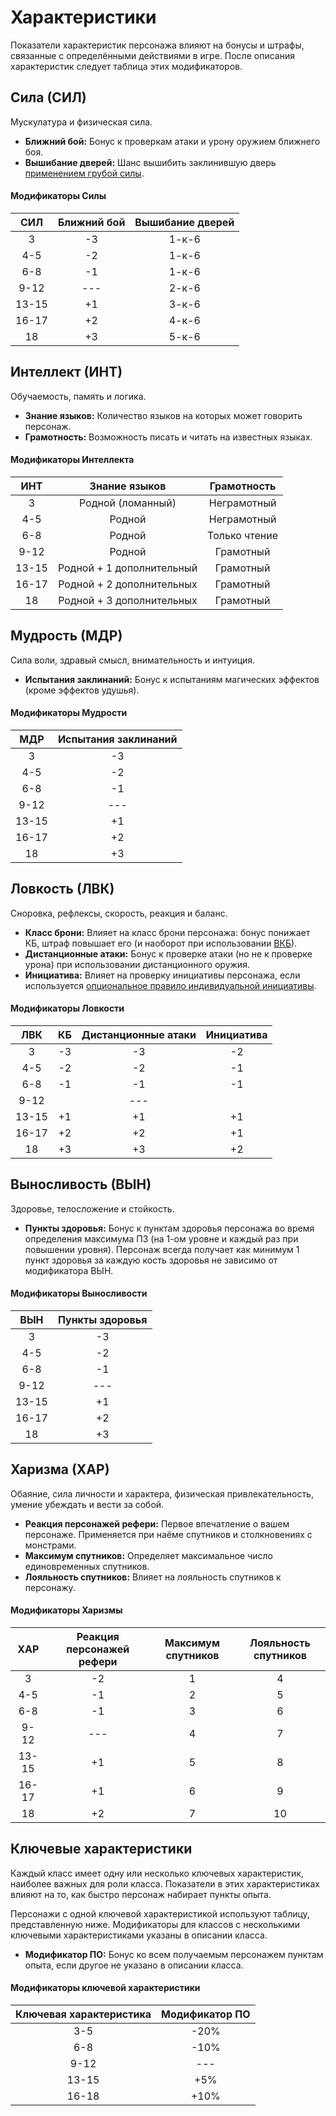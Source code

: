 # Характеристики

Показатели характеристик персонажа влияют на бонусы и штрафы, связанные с определёнными действиями в игре. После описания характеристик следует таблица этих модификаторов.

## Сила (СИЛ)

Мускулатура и физическая сила.

- **Ближний бой:** Бонус к проверкам атаки и урону оружием ближнего боя.
- **Вышибание дверей:** Шанс вышибить заклинившую дверь [применением грубой силы](../../adventures/adventuring/dungeon-adventuring.md#заклинившие-двери).

#### Модификаторы Силы

|  СИЛ  | Ближний бой | Вышибание дверей |
| :---: | :---------: | :--------------: |
|   3   |     -3      |      1-к-6       |
|  4-5  |     -2      |      1-к-6       |
|  6-8  |     -1      |      1-к-6       |
| 9-12  |     ---     |      2-к-6       |
| 13-15 |     +1      |      3-к-6       |
| 16-17 |     +2      |      4-к-6       |
|  18   |     +3      |      5-к-6       |

## Интеллект (ИНТ)

Обучаемость, память и логика.

- **Знание языков:** Количество языков на которых может говорить персонаж.
- **Грамотность:** Возможность писать и читать на известных языках.

#### Модификаторы Интеллекта

|  ИНТ  |       Знание языков       |  Грамотность  |
| :---: | :-----------------------: | :-----------: |
|   3   |     Родной (ломанный)     |  Неграмотный  |
|  4-5  |          Родной           |  Неграмотный  |
|  6-8  |          Родной           | Только чтение |
| 9-12  |          Родной           |   Грамотный   |
| 13-15 | Родной + 1 дополнительный |   Грамотный   |
| 16-17 | Родной + 2 дополнительных |   Грамотный   |
|  18   | Родной + 3 дополнительных |   Грамотный   |

## Мудрость (МДР)

Сила воли, здравый смысл, внимательность и интуиция.

- **Испытания заклинаний:** Бонус к испытаниям магических эффектов (кроме эффектов удушья).

#### Модификаторы Мудрости

|  МДР  | Испытания заклинаний |
| :---: | :------------------: |
|   3   |          -3          |
|  4-5  |          -2          |
|  6-8  |          -1          |
| 9-12  |         ---          |
| 13-15 |          +1          |
| 16-17 |          +2          |
|  18   |          +3          |

## Ловкость (ЛВК)

Сноровка, рефлексы, скорость, реакция и баланс.

- **Класс брони:** Влияет на класс брони персонажа: бонус понижает КБ, штраф повышает его (и наоборот при использовании [ВКБ](../player-characters/game-statistics.md#восходящий-класс-брони-опциональное-правило)).
- **Дистанционные атаки:** Бонус к проверке атаки (но не к проверке урона) при использовании дистанционного оружия.
- **Инициатива:** Влияет на проверку инициативы персонажа, если используется [опциональное правило индивидуальной инициативы](../../adventures/encounters/combat.md#_2-инициатива).

#### Модификаторы Ловкости

|  ЛВК  | КБ  | Дистанционные атаки | Инициатива |
| :---: | :-: | :-----------------: | :--------: |
|   3   | -3  |         -3          |     -2     |
|  4-5  | -2  |         -2          |     -1     |
|  6-8  | -1  |         -1          |     -1     |
| 9-12  |     |         ---         |            |
| 13-15 | +1  |         +1          |     +1     |
| 16-17 | +2  |         +2          |     +1     |
|  18   | +3  |         +3          |     +2     |

## Выносливость (ВЫН)

Здоровье, телосложение и стойкость.

- **Пункты здоровья:** Бонус к пунктам здоровья персонажа во время определения максимума ПЗ (на 1-ом уровне и каждый раз при повышении уровня). Персонаж всегда получает как минимум 1 пункт здоровья за каждую кость здоровья не зависимо от модификатора ВЫН.

#### Модификаторы Выносливости

|  ВЫН  | Пункты здоровья |
| :---: | :-------------: |
|   3   |       -3        |
|  4-5  |       -2        |
|  6-8  |       -1        |
| 9-12  |       ---       |
| 13-15 |       +1        |
| 16-17 |       +2        |
|  18   |       +3        |

## Харизма (ХАР)

Обаяние, сила личности и характера, физическая привлекательность, умение убеждать и вести за собой.

- **Реакция персонажей рефери:** Первое впечатление о вашем персонаже. Применяется при наёме спутников и столкновениях с монстрами.
- **Максимум спутников:** Определяет максимальное число единовременных спутников.
- **Лояльность спутников:** Влияет на лояльность спутников к персонажу.

#### Модификаторы Харизмы

|  ХАР  | Реакция персонажей рефери | Максимум спутников | Лояльность спутников |
| :---: | :-----------------------: | :----------------: | :------------------: |
|   3   |            -2             |         1          |          4           |
|  4-5  |            -1             |         2          |          5           |
|  6-8  |            -1             |         3          |          6           |
| 9-12  |            ---            |         4          |          7           |
| 13-15 |            +1             |         5          |          8           |
| 16-17 |            +1             |         6          |          9           |
|  18   |            +2             |         7          |          10          |

## Ключевые характеристики

Каждый класс имеет одну или несколько ключевых характеристик, наиболее важных для роли класса. Показатели в этих характеристиках влияют на то, как быстро персонаж набирает пункты опыта.

Персонажи с одной ключевой характеристикой используют таблицу, представленную ниже. Модификаторы для классов с несколькими ключевыми характеристиками указаны в описании класса.

- **Модификатор ПО:** Бонус ко всем получаемым персонажем пунктам опыта, если другое не указано в описании класса.

#### Модификаторы ключевой характеристики

| Ключевая характеристика | Модификатор ПО |
| :---------------------: | :------------: |
|           3-5           |      -20%      |
|           6-8           |      -10%      |
|          9-12           |      ---       |
|          13-15          |      +5%       |
|          16-18          |      +10%      |
